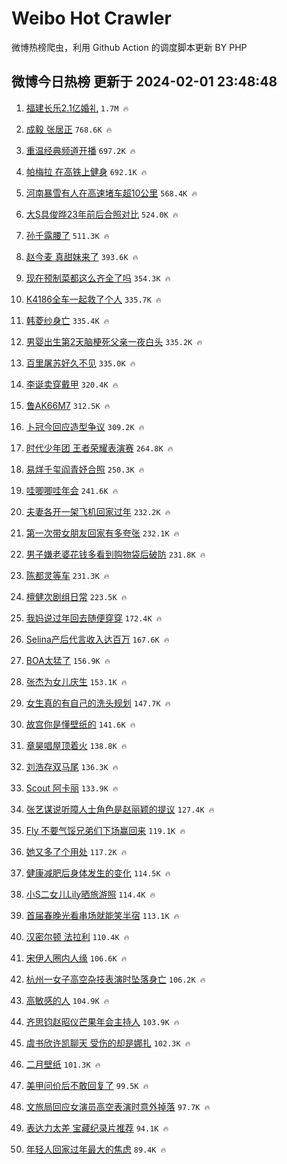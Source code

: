 # Weibo Hot Crawler 



微博热榜爬虫，利用 Github Action 的调度脚本更新 BY PHP 


## 微博今日热榜 更新于 2024-02-01 23:48:48 
1. [福建长乐2.1亿婚礼](https://s.weibo.com/weibo?q=%E7%A6%8F%E5%BB%BA%E9%95%BF%E4%B9%902.1%E4%BA%BF%E5%A9%9A%E7%A4%BC&t=31&band_rank=1&Refer=top) `1.7M 🔥` 

1. [成毅 张居正](https://s.weibo.com/weibo?q=%E6%88%90%E6%AF%85%20%E5%BC%A0%E5%B1%85%E6%AD%A3&t=31&band_rank=2&Refer=top) `768.6K 🔥` 

1. [重温经典频道开播](https://s.weibo.com/weibo?q=%23%E9%87%8D%E6%B8%A9%E7%BB%8F%E5%85%B8%E9%A2%91%E9%81%93%E5%BC%80%E6%92%AD%23&t=31&band_rank=3&Refer=top) `697.2K 🔥` 

1. [帕梅拉 在高铁上健身](https://s.weibo.com/weibo?q=%E5%B8%95%E6%A2%85%E6%8B%89%20%E5%9C%A8%E9%AB%98%E9%93%81%E4%B8%8A%E5%81%A5%E8%BA%AB&t=31&band_rank=4&Refer=top) `692.1K 🔥` 

1. [河南暴雪有人在高速堵车超10公里](https://s.weibo.com/weibo?q=%23%E6%B2%B3%E5%8D%97%E6%9A%B4%E9%9B%AA%E6%9C%89%E4%BA%BA%E5%9C%A8%E9%AB%98%E9%80%9F%E5%A0%B5%E8%BD%A6%E8%B6%8510%E5%85%AC%E9%87%8C%23&t=31&band_rank=5&Refer=top) `568.4K 🔥` 

1. [大S具俊晔23年前后合照对比](https://s.weibo.com/weibo?q=%23%E5%A4%A7S%E5%85%B7%E4%BF%8A%E6%99%9423%E5%B9%B4%E5%89%8D%E5%90%8E%E5%90%88%E7%85%A7%E5%AF%B9%E6%AF%94%23&t=31&band_rank=6&Refer=top) `524.0K 🔥` 

1. [孙千露腰了](https://s.weibo.com/weibo?q=%23%E5%AD%99%E5%8D%83%E9%9C%B2%E8%85%B0%E4%BA%86%23&t=31&band_rank=7&Refer=top) `511.3K 🔥` 

1. [赵今麦 真甜妹来了](https://s.weibo.com/weibo?q=%E8%B5%B5%E4%BB%8A%E9%BA%A6%20%E7%9C%9F%E7%94%9C%E5%A6%B9%E6%9D%A5%E4%BA%86&t=31&band_rank=8&Refer=top) `393.6K 🔥` 

1. [现在预制菜都这么齐全了吗](https://s.weibo.com/weibo?q=%E7%8E%B0%E5%9C%A8%E9%A2%84%E5%88%B6%E8%8F%9C%E9%83%BD%E8%BF%99%E4%B9%88%E9%BD%90%E5%85%A8%E4%BA%86%E5%90%97&t=31&band_rank=9&Refer=top) `354.3K 🔥` 

1. [K4186全车一起救了个人](https://s.weibo.com/weibo?q=%23K4186%E5%85%A8%E8%BD%A6%E4%B8%80%E8%B5%B7%E6%95%91%E4%BA%86%E4%B8%AA%E4%BA%BA%23&t=31&band_rank=10&Refer=top) `335.7K 🔥` 

1. [韩菱纱身亡](https://s.weibo.com/weibo?q=%23%E9%9F%A9%E8%8F%B1%E7%BA%B1%E8%BA%AB%E4%BA%A1%23&t=31&band_rank=11&Refer=top) `335.4K 🔥` 

1. [男婴出生第2天脑梗死父亲一夜白头](https://s.weibo.com/weibo?q=%23%E7%94%B7%E5%A9%B4%E5%87%BA%E7%94%9F%E7%AC%AC2%E5%A4%A9%E8%84%91%E6%A2%97%E6%AD%BB%E7%88%B6%E4%BA%B2%E4%B8%80%E5%A4%9C%E7%99%BD%E5%A4%B4%23&t=31&band_rank=12&Refer=top) `335.2K 🔥` 

1. [百里屠苏好久不见](https://s.weibo.com/weibo?q=%23%E7%99%BE%E9%87%8C%E5%B1%A0%E8%8B%8F%E5%A5%BD%E4%B9%85%E4%B8%8D%E8%A7%81%23&t=31&band_rank=13&Refer=top) `335.0K 🔥` 

1. [李诞卖穿戴甲](https://s.weibo.com/weibo?q=%23%E6%9D%8E%E8%AF%9E%E5%8D%96%E7%A9%BF%E6%88%B4%E7%94%B2%23&t=31&band_rank=14&Refer=top) `320.4K 🔥` 

1. [鲁AK66M7](https://s.weibo.com/weibo?q=%23%E9%B2%81AK66M7%23&t=31&band_rank=15&Refer=top) `312.5K 🔥` 

1. [卜冠今回应造型争议](https://s.weibo.com/weibo?q=%23%E5%8D%9C%E5%86%A0%E4%BB%8A%E5%9B%9E%E5%BA%94%E9%80%A0%E5%9E%8B%E4%BA%89%E8%AE%AE%23&t=31&band_rank=16&Refer=top) `309.2K 🔥` 

1. [时代少年团 王者荣耀表演赛](https://s.weibo.com/weibo?q=%E6%97%B6%E4%BB%A3%E5%B0%91%E5%B9%B4%E5%9B%A2%20%E7%8E%8B%E8%80%85%E8%8D%A3%E8%80%80%E8%A1%A8%E6%BC%94%E8%B5%9B&t=31&band_rank=17&Refer=top) `264.8K 🔥` 

1. [易烊千玺阎青妤合照](https://s.weibo.com/weibo?q=%23%E6%98%93%E7%83%8A%E5%8D%83%E7%8E%BA%E9%98%8E%E9%9D%92%E5%A6%A4%E5%90%88%E7%85%A7%23&t=31&band_rank=18&Refer=top) `250.3K 🔥` 

1. [哇唧唧哇年会](https://s.weibo.com/weibo?q=%E5%93%87%E5%94%A7%E5%94%A7%E5%93%87%E5%B9%B4%E4%BC%9A&t=31&band_rank=19&Refer=top) `241.6K 🔥` 

1. [夫妻各开一架飞机回家过年](https://s.weibo.com/weibo?q=%23%E5%A4%AB%E5%A6%BB%E5%90%84%E5%BC%80%E4%B8%80%E6%9E%B6%E9%A3%9E%E6%9C%BA%E5%9B%9E%E5%AE%B6%E8%BF%87%E5%B9%B4%23&t=31&band_rank=20&Refer=top) `232.2K 🔥` 

1. [第一次带女朋友回家有多夸张](https://s.weibo.com/weibo?q=%23%E7%AC%AC%E4%B8%80%E6%AC%A1%E5%B8%A6%E5%A5%B3%E6%9C%8B%E5%8F%8B%E5%9B%9E%E5%AE%B6%E6%9C%89%E5%A4%9A%E5%A4%B8%E5%BC%A0%23&t=31&band_rank=21&Refer=top) `232.1K 🔥` 

1. [男子嫌老婆花钱多看到购物袋后破防](https://s.weibo.com/weibo?q=%23%E7%94%B7%E5%AD%90%E5%AB%8C%E8%80%81%E5%A9%86%E8%8A%B1%E9%92%B1%E5%A4%9A%E7%9C%8B%E5%88%B0%E8%B4%AD%E7%89%A9%E8%A2%8B%E5%90%8E%E7%A0%B4%E9%98%B2%23&t=31&band_rank=22&Refer=top) `231.8K 🔥` 

1. [陈都灵等车](https://s.weibo.com/weibo?q=%E9%99%88%E9%83%BD%E7%81%B5%E7%AD%89%E8%BD%A6&t=31&band_rank=23&Refer=top) `231.3K 🔥` 

1. [檀健次剧组日常](https://s.weibo.com/weibo?q=%23%E6%AA%80%E5%81%A5%E6%AC%A1%E5%89%A7%E7%BB%84%E6%97%A5%E5%B8%B8%23&t=31&band_rank=24&Refer=top) `223.5K 🔥` 

1. [我妈说过年回去随便穿穿](https://s.weibo.com/weibo?q=%E6%88%91%E5%A6%88%E8%AF%B4%E8%BF%87%E5%B9%B4%E5%9B%9E%E5%8E%BB%E9%9A%8F%E4%BE%BF%E7%A9%BF%E7%A9%BF&t=31&band_rank=25&Refer=top) `172.4K 🔥` 

1. [Selina产后代言收入达百万](https://s.weibo.com/weibo?q=%23Selina%E4%BA%A7%E5%90%8E%E4%BB%A3%E8%A8%80%E6%94%B6%E5%85%A5%E8%BE%BE%E7%99%BE%E4%B8%87%23&t=31&band_rank=26&Refer=top) `167.6K 🔥` 

1. [BOA太猛了](https://s.weibo.com/weibo?q=%23BOA%E5%A4%AA%E7%8C%9B%E4%BA%86%23&t=31&band_rank=27&Refer=top) `156.9K 🔥` 

1. [张杰为女儿庆生](https://s.weibo.com/weibo?q=%23%E5%BC%A0%E6%9D%B0%E4%B8%BA%E5%A5%B3%E5%84%BF%E5%BA%86%E7%94%9F%23&t=31&band_rank=28&Refer=top) `153.1K 🔥` 

1. [女生真的有自己的洗头规划](https://s.weibo.com/weibo?q=%E5%A5%B3%E7%94%9F%E7%9C%9F%E7%9A%84%E6%9C%89%E8%87%AA%E5%B7%B1%E7%9A%84%E6%B4%97%E5%A4%B4%E8%A7%84%E5%88%92&t=31&band_rank=29&Refer=top) `147.7K 🔥` 

1. [故宫你是懂壁纸的](https://s.weibo.com/weibo?q=%23%E6%95%85%E5%AE%AB%E4%BD%A0%E6%98%AF%E6%87%82%E5%A3%81%E7%BA%B8%E7%9A%84%23&t=31&band_rank=30&Refer=top) `141.6K 🔥` 

1. [章昊唱屋顶着火](https://s.weibo.com/weibo?q=%23%E7%AB%A0%E6%98%8A%E5%94%B1%E5%B1%8B%E9%A1%B6%E7%9D%80%E7%81%AB%23&t=31&band_rank=31&Refer=top) `138.8K 🔥` 

1. [刘浩存双马尾](https://s.weibo.com/weibo?q=%E5%88%98%E6%B5%A9%E5%AD%98%E5%8F%8C%E9%A9%AC%E5%B0%BE&t=31&band_rank=32&Refer=top) `136.3K 🔥` 

1. [Scout 阿卡丽](https://s.weibo.com/weibo?q=Scout%20%E9%98%BF%E5%8D%A1%E4%B8%BD&t=31&band_rank=33&Refer=top) `133.9K 🔥` 

1. [张艺谋说听障人士角色是赵丽颖的提议](https://s.weibo.com/weibo?q=%23%E5%BC%A0%E8%89%BA%E8%B0%8B%E8%AF%B4%E5%90%AC%E9%9A%9C%E4%BA%BA%E5%A3%AB%E8%A7%92%E8%89%B2%E6%98%AF%E8%B5%B5%E4%B8%BD%E9%A2%96%E7%9A%84%E6%8F%90%E8%AE%AE%23&t=31&band_rank=34&Refer=top) `127.4K 🔥` 

1. [Fly 不要气馁兄弟们下场赢回来](https://s.weibo.com/weibo?q=Fly%20%E4%B8%8D%E8%A6%81%E6%B0%94%E9%A6%81%E5%85%84%E5%BC%9F%E4%BB%AC%E4%B8%8B%E5%9C%BA%E8%B5%A2%E5%9B%9E%E6%9D%A5&t=31&band_rank=35&Refer=top) `119.1K 🔥` 

1. [她又多了个用处](https://s.weibo.com/weibo?q=%E5%A5%B9%E5%8F%88%E5%A4%9A%E4%BA%86%E4%B8%AA%E7%94%A8%E5%A4%84&t=31&band_rank=36&Refer=top) `117.2K 🔥` 

1. [健康减肥后身体发生的变化](https://s.weibo.com/weibo?q=%E5%81%A5%E5%BA%B7%E5%87%8F%E8%82%A5%E5%90%8E%E8%BA%AB%E4%BD%93%E5%8F%91%E7%94%9F%E7%9A%84%E5%8F%98%E5%8C%96&t=31&band_rank=37&Refer=top) `114.5K 🔥` 

1. [小S二女儿Lily晒旅游照](https://s.weibo.com/weibo?q=%23%E5%B0%8FS%E4%BA%8C%E5%A5%B3%E5%84%BFLily%E6%99%92%E6%97%85%E6%B8%B8%E7%85%A7%23&t=31&band_rank=38&Refer=top) `114.4K 🔥` 

1. [首届春晚光看串场就能笑半宿](https://s.weibo.com/weibo?q=%23%E9%A6%96%E5%B1%8A%E6%98%A5%E6%99%9A%E5%85%89%E7%9C%8B%E4%B8%B2%E5%9C%BA%E5%B0%B1%E8%83%BD%E7%AC%91%E5%8D%8A%E5%AE%BF%23&t=31&band_rank=39&Refer=top) `113.1K 🔥` 

1. [汉密尔顿 法拉利](https://s.weibo.com/weibo?q=%E6%B1%89%E5%AF%86%E5%B0%94%E9%A1%BF%20%E6%B3%95%E6%8B%89%E5%88%A9&t=31&band_rank=40&Refer=top) `110.4K 🔥` 

1. [宋伊人圈内人缘](https://s.weibo.com/weibo?q=%23%E5%AE%8B%E4%BC%8A%E4%BA%BA%E5%9C%88%E5%86%85%E4%BA%BA%E7%BC%98%23&t=31&band_rank=41&Refer=top) `106.6K 🔥` 

1. [杭州一女子高空杂技表演时坠落身亡](https://s.weibo.com/weibo?q=%23%E6%9D%AD%E5%B7%9E%E4%B8%80%E5%A5%B3%E5%AD%90%E9%AB%98%E7%A9%BA%E6%9D%82%E6%8A%80%E8%A1%A8%E6%BC%94%E6%97%B6%E5%9D%A0%E8%90%BD%E8%BA%AB%E4%BA%A1%23&t=31&band_rank=42&Refer=top) `106.2K 🔥` 

1. [高敏感的人](https://s.weibo.com/weibo?q=%E9%AB%98%E6%95%8F%E6%84%9F%E7%9A%84%E4%BA%BA&t=31&band_rank=43&Refer=top) `104.9K 🔥` 

1. [齐思钧赵昭仪芒果年会主持人](https://s.weibo.com/weibo?q=%23%E9%BD%90%E6%80%9D%E9%92%A7%E8%B5%B5%E6%98%AD%E4%BB%AA%E8%8A%92%E6%9E%9C%E5%B9%B4%E4%BC%9A%E4%B8%BB%E6%8C%81%E4%BA%BA%23&t=31&band_rank=44&Refer=top) `103.9K 🔥` 

1. [虞书欣许凯聊天 受伤的却是娜扎](https://s.weibo.com/weibo?q=%E8%99%9E%E4%B9%A6%E6%AC%A3%E8%AE%B8%E5%87%AF%E8%81%8A%E5%A4%A9%20%E5%8F%97%E4%BC%A4%E7%9A%84%E5%8D%B4%E6%98%AF%E5%A8%9C%E6%89%8E&t=31&band_rank=45&Refer=top) `102.3K 🔥` 

1. [二月壁纸](https://s.weibo.com/weibo?q=%E4%BA%8C%E6%9C%88%E5%A3%81%E7%BA%B8&t=31&band_rank=46&Refer=top) `101.3K 🔥` 

1. [美甲问价后不敢回复了](https://s.weibo.com/weibo?q=%E7%BE%8E%E7%94%B2%E9%97%AE%E4%BB%B7%E5%90%8E%E4%B8%8D%E6%95%A2%E5%9B%9E%E5%A4%8D%E4%BA%86&t=31&band_rank=47&Refer=top) `99.5K 🔥` 

1. [文旅局回应女演员高空表演时意外掉落](https://s.weibo.com/weibo?q=%23%E6%96%87%E6%97%85%E5%B1%80%E5%9B%9E%E5%BA%94%E5%A5%B3%E6%BC%94%E5%91%98%E9%AB%98%E7%A9%BA%E8%A1%A8%E6%BC%94%E6%97%B6%E6%84%8F%E5%A4%96%E6%8E%89%E8%90%BD%23&t=31&band_rank=48&Refer=top) `97.7K 🔥` 

1. [表达力太差 宝藏纪录片推荐](https://s.weibo.com/weibo?q=%E8%A1%A8%E8%BE%BE%E5%8A%9B%E5%A4%AA%E5%B7%AE%20%E5%AE%9D%E8%97%8F%E7%BA%AA%E5%BD%95%E7%89%87%E6%8E%A8%E8%8D%90&t=31&band_rank=49&Refer=top) `94.1K 🔥` 

1. [年轻人回家过年最大的焦虑](https://s.weibo.com/weibo?q=%E5%B9%B4%E8%BD%BB%E4%BA%BA%E5%9B%9E%E5%AE%B6%E8%BF%87%E5%B9%B4%E6%9C%80%E5%A4%A7%E7%9A%84%E7%84%A6%E8%99%91&t=31&band_rank=50&Refer=top) `89.4K 🔥` 

